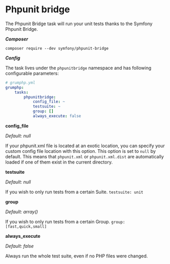 # Phpunit bridge

The Phpunit Bridge task will run your unit tests thanks to the Symfony Phpunit Bridge.

***Composer***

```
composer require --dev symfony/phpunit-bridge
```

***Config***

The task lives under the `phpunitbridge` namespace and has following configurable parameters:

```yaml
# grumphp.yml
grumphp:
    tasks:
        phpunitbridge:
            config_file: ~
            testsuite: ~
            group: []
            always_execute: false
```

**config_file**

*Default: null*

If your phpunit.xml file is located at an exotic location, you can specify your custom config file location with this option.
This option is set to `null` by default.
This means that `phpunit.xml` or `phpunit.xml.dist` are automatically loaded if one of them exist in the current directory.


**testsuite**

*Default: null*

If you wish to only run tests from a certain Suite.
`testsuite: unit`


**group**

*Default: array()*

If you wish to only run tests from a certain Group.
`group: [fast,quick,small]`


**always_execute**

*Default: false*

Always run the whole test suite, even if no PHP files were changed.

